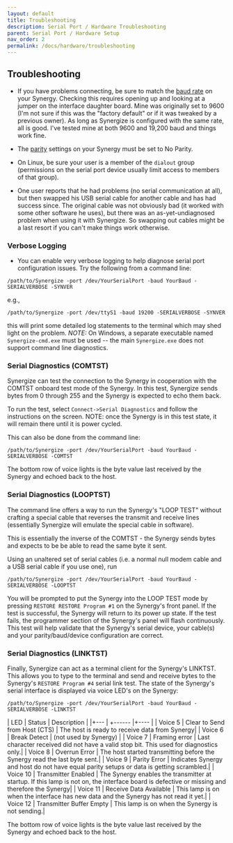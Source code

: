 ```yaml
---
layout: default
title: Troubleshooting
description: Serial Port / Hardware Troubleshooting
parent: Serial Port / Hardware Setup
nav_order: 2
permalink: /docs/hardware/troubleshooting
---
```


## Troubleshooting

* If you have problems connecting, be sure to match the [baud rate](hardware.md#baud-rate) 
  on your Synergy. Checking this requires opening up
  and looking at a jumper on the interface daughter board.  Mine was
  originally set to 9600 (I'm not sure if this was the "factory
  default" or if it was tweaked by a previous owner). As long as
  Synergize is configured with the same rate, all is good. I've tested
  mine at both 9600 and 19,200 baud and things work fine.

* The [parity](hardware.md#parity)
  settings on your Synergy must be set to No Parity.

* On Linux, be sure your user is a member of the `dialout` group
  (permissions on the serial port device usually limit access to
  members of that group). 

* One user reports that he had problems (no serial communication at
  all), but then swapped his USB serial cable for another cable and
  has had success since.  The original cable was not obviously bad (it
  worked with some other software he uses), but there was an
  as-yet-undiagnosed problem when using it with Synergize.  So
  swapping out cables might be a last resort if you can't make things
  work otherwise. 

### Verbose Logging

* You can enable very verbose logging to help diagnose serial port configuration issues.  Try the following from a command line:
```
/path/to/Synergize -port /dev/YourSerialPort -baud YourBaud -SERIALVERBOSE -SYNVER
```
e.g.,
```
/path/to/Synergize -port /dev/ttyS1 -baud 19200 -SERIALVERBOSE -SYNVER
```
this will print some detailed log statements to the terminal which may shed light on the problem.
*NOTE:* On Windows, a separate executable named `Synergize-cmd.exe` must be used -- the main `Synergize.exe` does not support command line diagnostics.

### Serial Diagnostics (COMTST)

Synergize can test the connection to the Synergy in cooperation with the COMTST onboard test mode of the Synergy. In this test, Synergize sends bytes from 0 through 255 and the Synergy is expected to echo them back.

To run the test, select `Connect->Serial Diagnostics` and follow the instructions on the screen. NOTE: once the Synergy is in this test state, it will remain there until it is power cycled.

This can also be done from the command line:
```
/path/to/Synergize -port /dev/YourSerialPort -baud YourBaud -SERIALVERBOSE -COMTST
```
The bottom row of voice lights is the byte value last received by
the  Synergy and echoed back to the host.


### Serial Diagnostics (LOOPTST)

The command line offers a way to run the Synergy's "LOOP TEST" without crafting a special cable that reverses the transmit and receive lines (essentially Synergize will emulate the special cable in software).

This is essentially the inverse of the COMTST - the Synergy sends bytes and expects to be be able to read the same byte it sent.

Using an unaltered set of serial cables (i.e. a normal null modem cable and a USB serial cable if you use one), run
```
/path/to/Synergize -port /dev/YourSerialPort -baud YourBaud -SERIALVERBOSE -LOOPTST
```
You will be prompted to put the Synergy into the LOOP TEST mode by pressing `RESTORE RESTORE Program #1` on the Synergy's front panel.  If the test is successful, the Synergy will return to its power up state.  If the test fails, the programmer section of the Synergy's panel will flash continuously.
This test will help validate that the Synergy's serial device, your cable(s) and your parity/baud/device configuration are correct.

### Serial Diagnostics (LINKTST)

Finally, Synergize can act as a terminal client for the Synergy's LINKTST. This allows you to type to the terminal and send and receive bytes to the Synergy's `RESTORE Program #4` serial link test.  The state of the Synergy's serial interface is displayed via voice LED's on the Synergy:
```
/path/to/Synergize -port /dev/YourSerialPort -baud YourBaud -SERIALVERBOSE -LINKTST
```

| LED | Status | Description |
|+--- | +------ |+----   |
| Voice 5  | Clear to Send from Host (CTS) | The host is ready to receive data from Synergy|
| Voice 6  | Break Detect | (not used by Synergy) |
| Voice 7  | Framing error | Last character received did not have a valid stop bit. This used for diagnostics only.|
| Voice 8  | Overrun Error | The host started transmitting before the Synergy read the last byte sent.|
| Voice 9  | Parity Error | Indicates Synergy and host do not have equal parity setups or data is getting scrambled.|
| Voice 10 | Transmitter Enabled | The Synergy enables the transmitter at startup. If this lamp is not on, the interface board is defective or missing and therefore the Synergy|
| Voice 11 | Receive Data Available | This lamp is on when the interface has new data and the Synergy has not read it yet.|
| Voice 12 | Transmitter Buffer Empty | This lamp is on when the Synergy is not sending.|

The bottom row of voice lights is the byte value last received by
the  Synergy and echoed back to the host.
 
